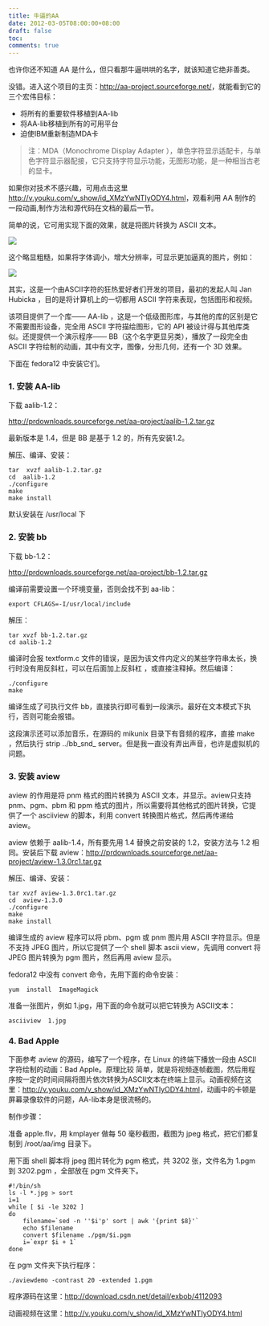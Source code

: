 ```yaml
---
title: 牛逼的AA
date: 2012-03-05T08:00:00+08:00
draft: false
toc:
comments: true
---
```



也许你还不知道 AA 是什么，但只看那牛逼哄哄的名字，就该知道它绝非善类。 

没错。进入这个项目的主页：<http://aa-project.sourceforge.net/>，就能看到它的三个宏伟目标：

* 将所有的重要软件移植到AA-lib
* 将AA-lib移植到所有的可用平台
* 迫使IBM重新制造MDA卡

>注：MDA（Monochrome Display Adapter ），单色字符显示适配卡，与单色字符显示器配接，它只支持字符显示功能，无图形功能，是一种相当古老的显卡。

如果你对技术不感兴趣，可用点击这里 <http://v.youku.com/v_show/id_XMzYwNTIyODY4.html>，观看利用 AA 制作的一段动画,制作方法和源代码在文档的最后一节。 

简单的说，它可用实现下面的效果，就是将图片转换为 ASCII 文本。

![](./pics_1.JPG)

这个略显粗糙，如果将字体调小，增大分辨率，可显示更加逼真的图片，例如：

![](./pics_2.JPG)

其实，这是一个由ASCII字符的狂热爱好者们开发的项目，最初的发起人叫 Jan Hubicka ，目的是将计算机上的一切都用 ASCII 字符来表现，包括图形和视频。


该项目提供了一个库—— AA-lib ，这是一个低级图形库，与其他的库的区别是它不需要图形设备，完全用 ASCII 字符描绘图形，它的 API 被设计得与其他库类似。还提提供一个演示程序—— BB（这个名字更显另类），播放了一段完全由 ASCII 字符绘制的动画，其中有文字，图像，分形几何，还有一个 3D 效果。

下面在 fedora12 中安装它们。

### 1. 安装 AA-lib

下载 aalib-1.2：

<http://prdownloads.sourceforge.net/aa-project/aalib-1.2.tar.gz>
	
最新版本是 1.4，但是 BB 是基于 1.2 的，所有先安装1.2。

解压、编译、安装：
	
    tar  xvzf aalib-1.2.tar.gz  
    cd  aalib-1.2  
    ./configure  
    make  
    make install  
	
默认安装在 /usr/local 下

### 2. 安装 bb

下载 bb-1.2：

<http://prdownloads.sourceforge.net/aa-project/bb-1.2.tar.gz>

编译前需要设置一个环境变量，否则会找不到 aa-lib：

    export CFLAGS=-I/usr/local/include  

解压：

    tar xvzf bb-1.2.tar.gz  
    cd aalib-1.2  
	
编译时会报 textform.c 文件的错误，是因为该文件内定义的某些字符串太长，换行时没有用反斜杠，可以在后面加上反斜杠	，或直接注释掉。然后编译：

    ./configure  
    make  
	
编译生成了可执行文件 bb，直接执行即可看到一段演示。最好在文本模式下执行，否则可能会报错。

这段演示还可以添加音乐，在源码的 mikunix 目录下有音频的程序，直接 make ，然后执行 strip ../bb\_snd\_	server。但是我一直没有弄出声音，也许是虚拟机的问题。

### 3. 安装 aview

aview 的作用是将 pnm 格式的图片转换为 ASCII 文本，并显示。aview只支持 pnm、pgm、pbm 和 ppm 格式的图片，所以需要将其他格式的图片转换，它提供了一个 asciiview 的脚本，利用 convert 转换图片格式，然后再传递给 aview。

aview 依赖于 aalib-1.4，所有要先用 1.4 替换之前安装的 1.2，安装方法与 1.2 相同。安装后下载 aview：<http://prdownloads.sourceforge.net/aa-project/aview-1.3.0rc1.tar.gz>

解压、编译、安装：
	
    tar xvzf aview-1.3.0rc1.tar.gz  
    cd  aview-1.3.0  
    ./configure  
    make  
    make install  

编译生成的 aview 程序可以将 pbm、pgm 或 pnm 图片用 ASCII 字符显示。但是不支持 JPEG 图片，所以它提供了一个 shell 脚本 ascii	view，先调用 convert 将 JPEG 图片转换为 pgm 图片，然后再用 aview 显示。

fedora12 中没有 convert 命令，先用下面的命令安装：

    yum  install  ImageMagick  

准备一张图片，例如 1.jpg，用下面的命令就可以把它转换为 ASCII文本：

    asciiview  1.jpg  

### 4. Bad Apple

下面参考 aview 的源码，编写了一个程序，在 Linux 的终端下播放一段由 ASCII 字符绘制的动画：Bad Apple。原理比较	简单，就是将视频逐帧截图，然后用程序按一定的时间间隔将图片依次转换为ASCII文本在终端上显示。动画视频在这里：<http://v.youku.com/v_show/id_XMzYwNTIyODY4.html>，动画中的卡顿是屏幕录像软件的问题，AA-lib本身是很流畅的。
	
制作步骤：
	
准备 apple.flv，用 kmplayer 做每 50 毫秒截图，截图为 jpeg 格式，把它们都复制到 /root/aa/img 目录下。

用下面 shell 脚本将 jpeg 图片转化为 pgm 格式，共 3202 张，文件名为 1.pgm 到 3202.pgm ，全部放在 pgm 文件夹下。
		
    #!/bin/sh  
    ls -l *.jpg > sort  
    i=1  
    while [ $i -le 3202 ]  
    do  
        filename=`sed -n ''$i'p' sort | awk '{print $8}'`  
        echo $filename  
        convert $filename ./pgm/$i.pgm  
        i=`expr $i + 1`  
    done  
	
在 pgm 文件夹下执行程序：
	
    ./aviewdemo -contrast 20 -extended 1.pgm  
	
程序源码在这里：<http://download.csdn.net/detail/exbob/4112093>
	
动画视频在这里：<http://v.youku.com/v_show/id_XMzYwNTIyODY4.html>
